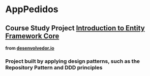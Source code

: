 # AppPedidos

## Course Study Project <a href="https://desenvolvedor.io/curso-online-introducao-entity-framework-core" target="_blank">Introduction to Entity Framework Core</a>
**from <a href="https://desenvolvedor.io/" target="_blank">desenvolvedor.io</a>**

### Project built by applying design patterns, such as the Repository Pattern and DDD principles